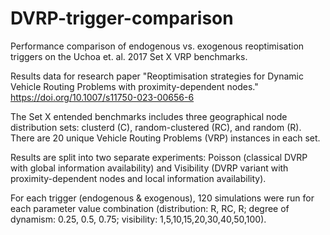 # DVRP-trigger-comparison
Performance comparison of endogenous vs. exogenous reoptimisation triggers on the Uchoa et. al. 2017 Set X VRP benchmarks.

Results data for research paper "Reoptimisation strategies for Dynamic Vehicle Routing Problems with proximity-dependent nodes." https://doi.org/10.1007/s11750-023-00656-6

The Set X entended benchmarks includes three geographical node distribution sets: clusterd (C), random-clustered (RC), and random (R). There are 20 unique  Vehicle Routing Problems (VRP) instances in each set. 

Results are split into two separate experiments: Poisson (classical DVRP with global information availability) and Visibility (DVRP variant with proximity-dependent nodes and local information availability).  

For each trigger (endogenous & exogenous), 120 simulations were run for each parameter value combination (distribution: R, RC, R; degree of dynamism: 0.25, 0.5, 0.75; visibility: 1,5,10,15,20,30,40,50,100). 
